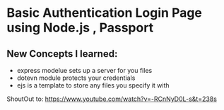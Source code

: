 # Basic Authentication Login Page using Node.js , Passport ##


## New Concepts I learned:
- express modelue sets up a server for you files
- dotevn module protects your credentials
- ejs is a template to store any files you specify it with


ShoutOut to: 
https://www.youtube.com/watch?v=-RCnNyD0L-s&t=238s